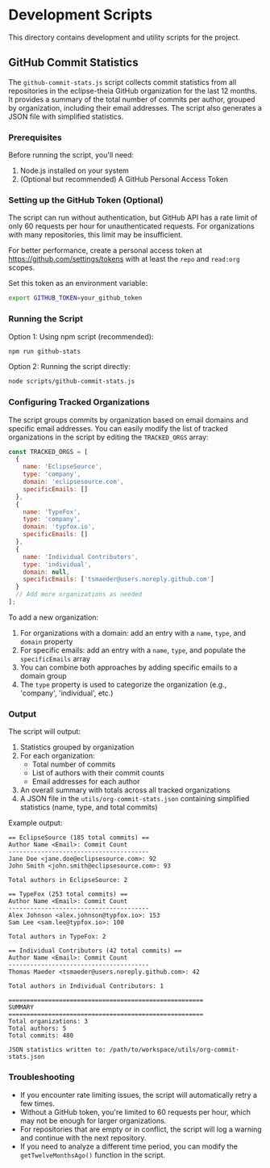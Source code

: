 # Development Scripts

This directory contains development and utility scripts for the project.

## GitHub Commit Statistics

The `github-commit-stats.js` script collects commit statistics from all repositories in the eclipse-theia GitHub organization for the last 12 months. It provides a summary of the total number of commits per author, grouped by organization, including their email addresses. The script also generates a JSON file with simplified statistics.

### Prerequisites

Before running the script, you'll need:

1. Node.js installed on your system
2. (Optional but recommended) A GitHub Personal Access Token

### Setting up the GitHub Token (Optional)

The script can run without authentication, but GitHub API has a rate limit of only 60 requests per hour for unauthenticated requests. For organizations with many repositories, this limit may be insufficient.

For better performance, create a personal access token at https://github.com/settings/tokens with at least the `repo` and `read:org` scopes.

Set this token as an environment variable:

```bash
export GITHUB_TOKEN=your_github_token
```

### Running the Script

Option 1: Using npm script (recommended):

```bash
npm run github-stats
```

Option 2: Running the script directly:

```bash
node scripts/github-commit-stats.js
```

### Configuring Tracked Organizations

The script groups commits by organization based on email domains and specific email addresses. You can easily modify the list of tracked organizations in the script by editing the `TRACKED_ORGS` array:

```javascript
const TRACKED_ORGS = [
  {
    name: 'EclipseSource',
    type: 'company',
    domain: 'eclipsesource.com',
    specificEmails: []
  },
  {
    name: 'TypeFox',
    type: 'company',
    domain: 'typfox.io',
    specificEmails: []
  },
  {
    name: 'Individual Contributors',
    type: 'individual',
    domain: null,
    specificEmails: ['tsmaeder@users.noreply.github.com']
  }
  // Add more organizations as needed
];
```

To add a new organization:
1. For organizations with a domain: add an entry with a `name`, `type`, and `domain` property
2. For specific emails: add an entry with a `name`, `type`, and populate the `specificEmails` array
3. You can combine both approaches by adding specific emails to a domain group
4. The `type` property is used to categorize the organization (e.g., 'company', 'individual', etc.)

### Output

The script will output:

1. Statistics grouped by organization
2. For each organization:
   - Total number of commits
   - List of authors with their commit counts
   - Email addresses for each author
3. An overall summary with totals across all tracked organizations
4. A JSON file in the `utils/org-commit-stats.json` containing simplified statistics (name, type, and total commits)

Example output:

```
== EclipseSource (185 total commits) ==
Author Name <Email>: Commit Count
---------------------------------------
Jane Doe <jane.doe@eclipsesource.com>: 92
John Smith <john.smith@eclipsesource.com>: 93

Total authors in EclipseSource: 2

== TypeFox (253 total commits) ==
Author Name <Email>: Commit Count
---------------------------------------
Alex Johnson <alex.johnson@typfox.io>: 153
Sam Lee <sam.lee@typfox.io>: 100

Total authors in TypeFox: 2

== Individual Contributors (42 total commits) ==
Author Name <Email>: Commit Count
---------------------------------------
Thomas Maeder <tsmaeder@users.noreply.github.com>: 42

Total authors in Individual Contributors: 1

======================================================
SUMMARY
======================================================
Total organizations: 3
Total authors: 5
Total commits: 480

JSON statistics written to: /path/to/workspace/utils/org-commit-stats.json
```

### Troubleshooting

- If you encounter rate limiting issues, the script will automatically retry a few times.
- Without a GitHub token, you're limited to 60 requests per hour, which may not be enough for larger organizations.
- For repositories that are empty or in conflict, the script will log a warning and continue with the next repository.
- If you need to analyze a different time period, you can modify the `getTwelveMonthsAgo()` function in the script.